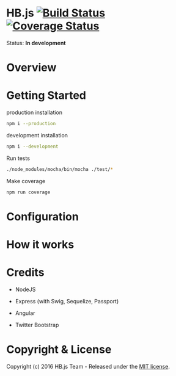 # HB.js [![Build Status](https://travis-ci.org/HBjs/HBjs.svg?branch=develop)](https://travis-ci.org/HBjs/HBjs) [![Coverage Status](https://coveralls.io/repos/github/HBjs/HBjs/badge.svg?branch=develop)](https://coveralls.io/github/HBjs/HBjs?branch=develop)

Status:  **In development**



# Overview

# Getting Started


production installation

```bash
npm i --production
```


development installation

```bash
npm i --development
```

Run tests

```bash
./node_modules/mocha/bin/mocha ./test/*
```

Make coverage

```bash
npm run coverage
```

# Configuration

# How it works

# Credits

- NodeJS

- Express (with Swig, Sequelize, Passport)

- Angular

- Twitter Bootstrap

# Copyright & License
Copyright (c) 2016 HB.js Team - Released under the [MIT license](LICENSE).

